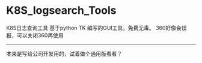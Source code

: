 # K8S_logsearch_Tools
K8S日志查询工具
基于python TK 编写的GUI工具，免费无毒。
360好像会误报，可以关闭360再使用

------
本来是写给公司开发用的，试着做个通用版看看？
